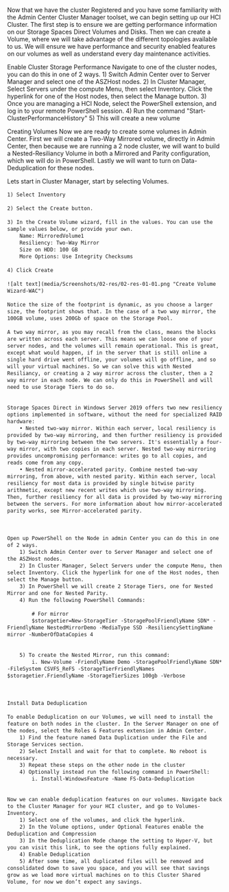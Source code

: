 Now that we have the cluster Registered and you have some familiarity with the Admin Center Cluster Manager toolset, we can begin setting up our HCI Cluster. The first step is to ensure we are getting performance information on our Storage Spaces Direct Volumes and Disks. Then we can create a Volume, where we will take advantage of the different topologies available to us. We will ensure we have performance and security enabled features on our volumes as well as understand every day maintenance activities. 


Enable Cluster Storage Performance
Navigate to one of the cluster nodes, you can do this in one of 2 ways.
	1) Switch Admin Center over to Server Manager and select one of the ASZHost nodes. 
	2) In Cluster Manager, Select Servers under the compute Menu, then select Inventory. Click the hyperlink for one of the Host nodes, then select the Manage button. 
	3) Once you are managing a HCI Node, select the PowerShell extension, and log in to your remote PowerShell session.
	4) Run the command "Start-ClusterPerformanceHistory" 
	5) This will create a new volume



Creating Volumes
Now we are ready to create some volumes in Admin Center. First we will create a Two-Way Mirrored volume, directly in Admin Center, then because we are running a 2 node cluster, we will want to build a Nested-Resiliancy Volume in both a Mirrored and Parity configuration, which we will do in PowerShell. Lastly we will want to turn on Data-Deduplication for these nodes.

Lets start in Cluster Manager, start by selecting Volumes.
	
	1) Select Inventory
   
	2) Select the Create button.
   
	3) In the Create Volume wizard, fill in the values. You can use the sample values below, or provide your own.
		Name: MirroredVolume1
		Resiliency: Two-Way Mirror
		Size on HDD: 100 GB
		More Options: Use Integrity Checksums

	4) Click Create
	
	![alt text](media/Screenshots/02-res/02-res-01-01.png "Create Volume Wizard-WAC")
	
	Notice the size of the footprint is dynamic, as you choose a larger size, the footprint shows that. In the case of a two way mirror, the 100GB volume, uses 200Gb of space on the Storage Pool.
	
	A two way mirror, as you may recall from the class, means the blocks are written across each server. This means we can loose one of your server nodes, and the volumes will remain operational. This is great, except what would happen, if in the server that is still online a single hard drive went offline, your volumes will go offline, and so will your virtual machines. So we can solve this with Nested Resiliancy, or creating a 2 way mirror across the cluster, then a 2 way mirror in each node. We can only do this in PowerShell and will need to use Storage Tiers to do so.
	
	
	Storage Spaces Direct in Windows Server 2019 offers two new resiliency options implemented in software, without the need for specialized RAID hardware:
		• Nested two-way mirror. Within each server, local resiliency is provided by two-way mirroring, and then further resiliency is provided by two-way mirroring between the two servers. It's essentially a four-way mirror, with two copies in each server. Nested two-way mirroring provides uncompromising performance: writes go to all copies, and reads come from any copy.
		• Nested mirror-accelerated parity. Combine nested two-way mirroring, from above, with nested parity. Within each server, local resiliency for most data is provided by single bitwise parity arithmetic, except new recent writes which use two-way mirroring. Then, further resiliency for all data is provided by two-way mirroring between the servers. For more information about how mirror-accelerated parity works, see Mirror-accelerated parity.
		
	
	
	Open up PowerShell on the Node in admin Center you can do this in one of 2 ways.
		1) Switch Admin Center over to Server Manager and select one of the ASZHost nodes. 
		2) In Cluster Manager, Select Servers under the compute Menu, then select Inventory. Click the hyperlink for one of the Host nodes, then select the Manage button. 
		3) In PowerShell we will create 2 Storage Tiers, one for Nested Mirror and one for Nested Parity.
		4) Run the following PowerShell Commands:
			
			# For mirror
			$storagetier=New-StorageTier -StoragePoolFriendlyName SDN* -FriendlyName NestedMirrorDemo -MediaType SSD -ResiliencySettingName mirror -NumberOfDataCopies 4 
			
			
		5) To create the Nested Mirror, run this command:
			i. New-Volume -FriendlyName Demo -StoragePoolFriendlyName SDN* -FileSystem CSVFS_ReFS -StorageTierFriendlyNames $storagetier.FriendlyName -StorageTierSizes 100gb -Verbose
	
			
			
	Install Data Deduplication
	
	To enable Deduplication on our Volumes, we will need to install the feature on both nodes in the cluster. In the Server Manager on one of the nodes, select the Roles & Features extension in Admin Center. 
		1) Find the feature named Data Duplication under the File and Storage Services section.
		2) Select Install and wait for that to complete. No reboot is necessary.
		3) Repeat these steps on the other node in the cluster
		4) Optionally instead run the following command in PowerShell:
			i. Install-WindowsFeature -Name FS-Data-Deduplication 
	
	
	Now we can enable deduplication features on our volumes. Navigate back to the Cluster Manager for your HCI cluster, and go to Volumes-Inventory.
		1) Select one of the volumes, and click the hyperlink.
		2) In the Volume options, under Optional Features enable the Deduplication and Compression
		3) In the Deduplication Mode change the setting to Hyper-V, but you can visit this link, to see the options fully explained.
		4) Enable Deduplication
		5) After some time, all duplicated files will be removed and consolidated down to save you space, and you will see that savings grow as we load more virtual machines on to this Cluster Shared Volume, for now we don’t expect any savings.
	
	
		
		
